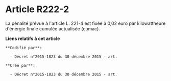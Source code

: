 # Article R222-2

La pénalité prévue à l'article L. 221-4 est fixée à 0,02 euro par kilowattheure d'énergie finale cumulée actualisée (cumac).

**Liens relatifs à cet article**

	**Codifié par**:

	  - Décret n°2015-1823 du 30 décembre 2015 - art.

	**Créé par**:

	  - Décret n°2015-1823 du 30 décembre 2015 - art.
